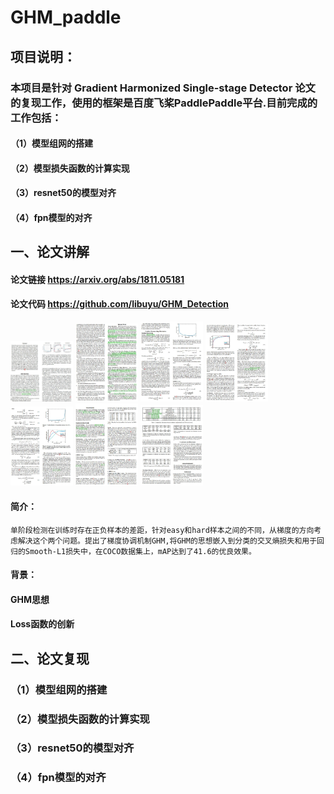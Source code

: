 # GHM_paddle

## 项目说明：
### 本项目是针对 Gradient Harmonized Single-stage Detector 论文的复现工作，使用的框架是百度飞桨PaddlePaddle平台.目前完成的工作包括：
#### （1）模型组网的搭建
#### （2）模型损失函数的计算实现
#### （3）resnet50的模型对齐
#### （4）fpn模型的对齐

## 一、论文讲解
#### 论文链接 https://arxiv.org/abs/1811.05181
#### 论文代码 https://github.com/libuyu/GHM_Detection


<!-- ![image](https://github.com/tsdlrh/Blog_image/blob/master/1.JPG) -->
<!-- <img src="https://github.com/tsdlrh/Blog_image/blob/master/1.JPG" width="100px">
![image](https://github.com/tsdlrh/Blog_image/blob/master/2.JPG)
![image](https://github.com/tsdlrh/Blog_image/blob/master/3.JPG)
![image](https://github.com/tsdlrh/Blog_image/blob/master/4.JPG)
![image](https://github.com/tsdlrh/Blog_image/blob/master/5.JPG)
![image](https://github.com/tsdlrh/Blog_image/blob/master/6.JPG)
![image](https://github.com/tsdlrh/Blog_image/blob/master/7.JPG) -->

<img src="https://github.com/tsdlrh/Blog_image/blob/master/1.JPG" width="100px">
<img src="https://github.com/tsdlrh/Blog_image/blob/master/2.JPG" width="100px">
<img src="https://github.com/tsdlrh/Blog_image/blob/master/3.JPG" width="100px">
<img src="https://github.com/tsdlrh/Blog_image/blob/master/4.JPG" width="100px">
<img src="https://github.com/tsdlrh/Blog_image/blob/master/5.JPG" width="100px">
<img src="https://github.com/tsdlrh/Blog_image/blob/master/6.JPG" width="100px">
<img src="https://github.com/tsdlrh/Blog_image/blob/master/7.JPG" width="100px">


#### 简介：
    单阶段检测在训练时存在正负样本的差距，针对easy和hard样本之间的不同，从梯度的方向考虑解决这个两个问题。提出了梯度协调机制GHM,将GHM的思想嵌入到分类的交叉熵损失和用于回归的Smooth-L1损失中，在COCO数据集上，mAP达到了41.6的优良效果。
#### 背景：
#### GHM思想
#### Loss函数的创新

## 二、论文复现
### （1）模型组网的搭建
### （2）模型损失函数的计算实现
### （3）resnet50的模型对齐
### （4）fpn模型的对齐
